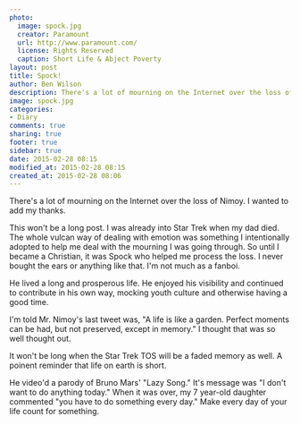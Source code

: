 ```yaml
---
photo:
  image: spock.jpg
  creator: Paramount
  url: http://www.paramount.com/
  license: Rights Reserved
  caption: Short Life & Abject Poverty
layout: post
title: Spock!
author: Ben Wilson
description: There's a lot of mourning on the Internet over the loss of Nimoy. I wanted to add my thanks.
image: spock.jpg
categories:
- Diary
comments: true
sharing: true
footer: true
sidebar: true
date: 2015-02-28 08:15
modified_at: 2015-02-28 08:15
created_at: 2015-02-28 08:06
---
```

<!--Lead Paragraph-->

There's a lot of mourning on the Internet over the loss of Nimoy. I wanted to add my thanks.

<!-- more -->

This won't be a long post. I was already into Star Trek when my dad died. The whole vulcan way of dealing with emotion was something I intentionally adopted to help me deal with the mourning I was going through. So until I became a Christian, it was Spock who helped me process the loss. I never bought the ears or anything like that. I'm not much as a fanboi.

He lived a long and prosperous life. He enjoyed his visibility and continued to contribute in his own way, mocking youth culture and otherwise having a good time.

I'm told Mr. Nimoy's last tweet was, "A life is like a garden. Perfect moments can be had, but not preserved, except in memory." I thought that was so well thought out. 

It won't be long when the Star Trek TOS will be a faded memory as well. A poinent reminder that life on earth is short. 

He video'd a parody of Bruno Mars' "Lazy Song." It's message was "I don't want to do anything today." When it was over, my 7 year-old daughter commented "you have to do something every day." Make every day of your life count for something.